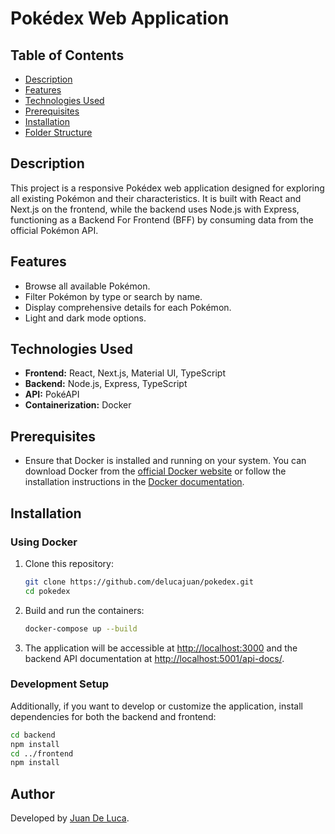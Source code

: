 # Pokédex Web Application

## Table of Contents

- [Description](#description)
- [Features](#features)
- [Technologies Used](#technologies-used)
- [Prerequisites](#prerequisites)
- [Installation](#installation)
- [Folder Structure](#folder-structure)

## Description

This project is a responsive Pokédex web application designed for exploring all existing Pokémon and their characteristics. It is built with React and Next.js on the frontend, while the backend uses Node.js with Express, functioning as a Backend For Frontend (BFF) by consuming data from the official Pokémon API.

## Features

- Browse all available Pokémon.
- Filter Pokémon by type or search by name.
- Display comprehensive details for each Pokémon.
- Light and dark mode options.

## Technologies Used

- **Frontend:** React, Next.js, Material UI, TypeScript
- **Backend:** Node.js, Express, TypeScript
- **API:** PokéAPI
- **Containerization:** Docker

## Prerequisites

- Ensure that Docker is installed and running on your system. You can download Docker from the [official Docker website](https://www.docker.com/products/docker-desktop) or follow the installation instructions in the [Docker documentation](https://docs.docker.com/get-docker/).

## Installation

### Using Docker

1. Clone this repository:

   ```bash
   git clone https://github.com/delucajuan/pokedex.git
   cd pokedex
   ```

2. Build and run the containers:

   ```bash
   docker-compose up --build
   ```

3. The application will be accessible at [http://localhost:3000](http://localhost:3000) and the backend API documentation at [http://localhost:5001/api-docs/](http://localhost:5001/api-docs/).

### Development Setup

Additionally, if you want to develop or customize the application, install dependencies for both the backend and frontend:

```bash
cd backend
npm install
cd ../frontend
npm install
```

## Author

Developed by [Juan De Luca](https://github.com/delucajuan).
